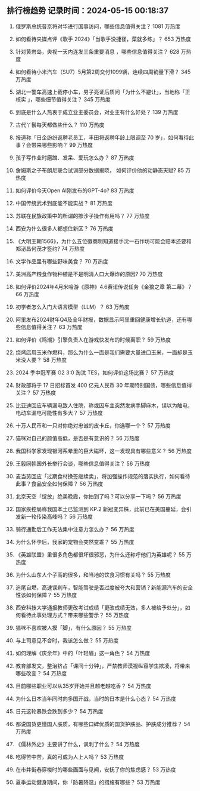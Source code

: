 
## 排行榜趋势 记录时间：2024-05-15 00:18:37
  
  1. 俄罗斯总统普京将对华进行国事访问，哪些信息值得关注？ 1081 万热度
    
  2. 如何看待央媒点评《歌手 2024》「当歌手没捷径，菜就多练」？ 653 万热度
    
  3. 针对黄岩岛，央视一天内连发三条重要消息 ，哪些信息值得关注？ 628 万热度
    
  4. 如何看待小米汽车（SU7）5月第2周交付1099辆，连续四周销量下滑？ 345 万热度
    
  5. 湖北一警车高速上截停小车，男子亮证后质问「为什么不避让」，当地称「正核实 」，哪些细节值得关注？ 345 万热度
    
  6. 到底是什么人热衷于成立业主委员会，对业主有什么好处？ 139 万热度
    
  7. 古代丫鬟每天都做些什么？ 110 万热度
    
  8. 报道称「日企纷纷返聘老员工，丰田将返聘年龄上限调至 70 岁」，如何看待此事？会带来哪些影响？ 99 万热度
    
  9. 孩子写作业时磨蹭、发呆、爱玩怎么办？ 87 万热度
    
  10. 詹姆斯之子布朗尼联合试训部分数据揭晓， 如何评价他的动静态天赋? 85 万热度
    
  11. 如何评价今天Open AI刚发布的GPT-4o? 83 万热度
    
  12. 中国传统武术到底能不能实战？ 81 万热度
    
  13. 苏联在民族政策中的所谓的掺沙子操作有用吗？ 77 万热度
    
  14. 西安为什么很多人都想住新区？ 76 万热度
    
  15. 《大明王朝1566》，为什么五位徽商明知道接手沈一石作坊可能会赔本还要和郑泌昌何茂才签约? 74 万热度
    
  16. 文学作品里有哪些野味美食？ 70 万热度
    
  17. 美洲高产粮食作物种植是不是明清人口大爆炸的原因? 70 万热度
    
  18. 如何评价2024年4月米哈游《原神》4.6赛诺传说任务《金狼之章 第二幕》？ 66 万热度
    
  19. 初学者怎么入门大语言模型（LLM）？ 63 万热度
    
  20. 阿里发布2024财年Q4及全年财报，数据显示阿里重回健康增长轨道，还有哪些信息值得关注？ 63 万热度
    
  21. 如何评价《鸣潮》引擎负责人在游戏快发布的时候离职？ 59 万热度
    
  22. 烧烤店用玉米作燃料，那么为什么一面是我们需要大量进口玉米，一面却是玉米没人要？ 58 万热度
    
  23. 2024 季中冠军赛 G2 3:0 淘汰 TES，如何评价这场比赛？ 57 万热度
    
  24. 财政部将于 17 日招标首发 400 亿元人民币 30 年期特别国债，哪些信息值得关注？ 57 万热度
    
  25. 比亚迪回应车辆漏电致人住院，称或因车主突然发病手脚麻木，误以为触电，电动车漏电可能性有多大？ 57 万热度
    
  26. 十万人民币和一只对你绝对忠诚的皮卡丘，你选哪一个？ 57 万热度
    
  27. 猫咪对自己的颜值高低，是否是有意识的？ 56 万热度
    
  28. 我国科学家发现银河系晕里的巨大磁环，这一发现具有哪些意义？ 56 万热度
    
  29. 王毅同韩国外长举行会谈，哪些信息值得关注？ 56 万热度
    
  30. 麦当劳回应「过期食材换签继续卖」，将加强操作规范的落实执行，如何看待此事？食品安全如何保障？ 56 万热度
    
  31. 北京天空「绽放」绝美晚霞，你拍到了吗？可以分享一下吗？ 56 万热度
    
  32. 国家疾控局称我国本土已监测到 KP.2 新冠变异株，此前已在美国蔓延，会引发新一轮传染高峰吗？ 56 万热度
    
  33. 骑行通勤后工作无法集中注意力怎么办？ 56 万热度
    
  34. 为什么怀孕后，我家的宠物会突然变乖？ 55 万热度
    
  35. 《英雄联盟》里很多角色都很坏很邪恶，为什么还称呼他们为英雄呢？ 55 万热度
    
  36. 为什么山东人个子高的很多，和当地的饮食习惯有关吗？ 55 万热度
    
  37. 追尾自燃，高速误刹车，智能驾驶是否过度被夸大和营销？新能源汽车的安全性该如何保障？ 55 万热度
    
  38. 西安科技大学通报教师更改考试成绩「更改成绩无效，多人被给予处分」，如何看待此事处理方式？带来哪些警示？ 55 万热度
    
  39. 猫咪不喜欢被人摸「脚」，有什么原因？ 55 万热度
    
  40. 与上司意见不合时，我该怎么做？ 55 万热度
    
  41. 如何理解《庆余年》中的「叶轻眉」这一角色？ 54 万热度
    
  42. 教育部发文，整治挤占「课间十分钟」，严禁教师漠视纵容学生欺凌，将带来哪些改变？ 54 万热度
    
  43. 目前哪些职业可以从35岁开始并且越老越吃香？ 54 万热度
    
  44. 为什么日本当年同时向多国开战，当时的日本是什么心态？ 54 万热度
    
  45. 日元这轮暴跌会跌到多少？ 54 万热度
    
  46. 都说国货更懂国人肤质，有哪些口碑优质的国货护肤品、护肤成分推荐？ 54 万热度
    
  47. 《儒林外史》主要讲了什么，讽刺了什么？ 54 万热度
    
  48. 吃得苦中苦，真的可成为人上人吗？ 53 万热度
    
  49. 在市井街巷穿梭时的哪些画面与见闻，安抚了你的焦虑感？ 53 万热度
    
  50. 夏季运动健身期间，你「防暑降温」的措施有哪些？ 53 万热度
    